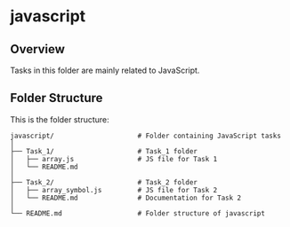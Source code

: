 # javascript

## Overview
Tasks in this folder are mainly related to JavaScript.

## Folder Structure

This is the folder structure:

```
javascript/                     # Folder containing JavaScript tasks
│
├── Task_1/                     # Task_1 folder
│   ├── array.js                # JS file for Task 1
│   └── README.md   
│
├── Task_2/                     # Task_2 folder
│   ├── array_symbol.js         # JS file for Task 2
│   └── README.md               # Documentation for Task 2
│
└── README.md                   # Folder structure of javascript
```

